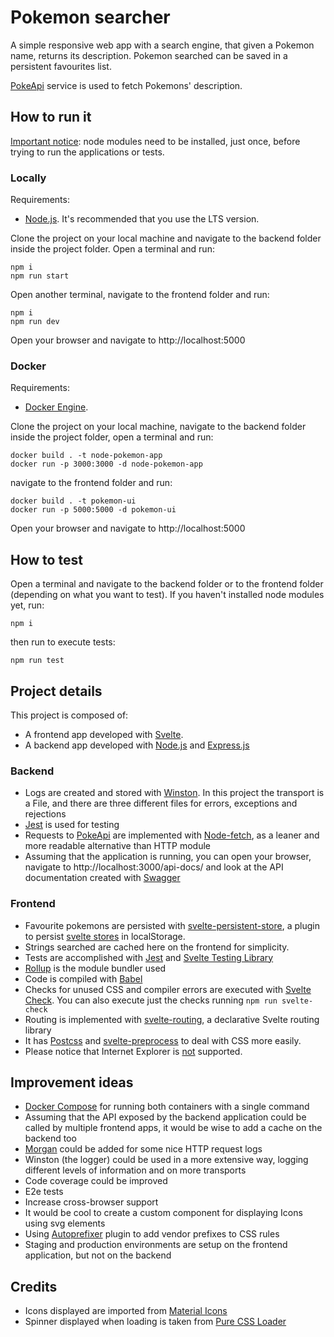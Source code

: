 # Pokemon searcher

A simple responsive web app with a search engine, that given a Pokemon name, returns its description. Pokemon searched can be saved in a persistent favourites list.

[PokeApi](https://pokeapi.co/) service is used to fetch Pokemons' description.

## How to run it

<ins>Important notice</ins>: node modules need to be installed, just once, before trying to run the applications or tests.

### Locally

Requirements:

- [Node.js](https://nodejs.org/en/). It's recommended that you use the LTS version.

Clone the project on your local machine and navigate to the backend folder inside the project folder. Open a terminal and run:
```
npm i
npm run start
```
Open another terminal, navigate to the frontend folder and run:
```
npm i
npm run dev
```
Open your browser and navigate to http://localhost:5000

### Docker

Requirements:

- [Docker Engine](https://docs.docker.com/engine/install/).

Clone the project on your local machine, navigate to the backend folder inside the project folder, open a terminal and run:
```
docker build . -t node-pokemon-app
docker run -p 3000:3000 -d node-pokemon-app
```
navigate to the frontend folder and run:
```
docker build . -t pokemon-ui
docker run -p 5000:5000 -d pokemon-ui
```
Open your browser and navigate to http://localhost:5000

## How to test

Open a terminal and navigate to the backend folder or to the frontend folder (depending on what you want to test).
If you haven't installed node modules yet, run:

```
npm i
```

then run to execute tests:

```
npm run test
```

## Project details

This project is composed of:

- A frontend app developed with [Svelte](https://svelte.dev/).
- A backend app developed with [Node.js](https://nodejs.org/en/) and [Express.js](https://expressjs.com/)

### Backend

- Logs are created and stored with [Winston](https://github.com/winstonjs/winston). In this project the transport is a File, and there are three different files for errors, exceptions and rejections
- [Jest](https://jestjs.io/) is used for testing
- Requests to [PokeApi](https://pokeapi.co/) are implemented with [Node-fetch](https://www.npmjs.com/package/node-fetch), as a leaner and more readable alternative than HTTP module
- Assuming that the application is running, you can open your browser, navigate to http://localhost:3000/api-docs/ and look at the API documentation created with [Swagger](https://swagger.io/)

### Frontend

- Favourite pokemons are persisted with [svelte-persistent-store](https://github.com/andsala/svelte-persistent-store), a plugin to persist [svelte stores](https://svelte.dev/docs#svelte_store) in localStorage.
- Strings searched are cached here on the frontend for simplicity.
- Tests are accomplished with [Jest](https://jestjs.io/) and [Svelte Testing Library](https://testing-library.com/docs/svelte-testing-library/intro)
- [Rollup](https://rollupjs.org/guide/en/) is the module bundler used
- Code is compiled with [Babel](https://babeljs.io/)
- Checks for unused CSS and compiler errors are executed with [Svelte Check](https://www.npmjs.com/package/svelte-check). You can also execute just the checks running `npm run svelte-check`
- Routing is implemented with [svelte-routing](https://www.npmjs.com/package/svelte-routing), a declarative Svelte routing library
- It has [Postcss](https://postcss.org/) and [svelte-preprocess](https://github.com/sveltejs/svelte-preprocess) to deal with CSS more easily.
- Please notice that Internet Explorer is <ins>not</ins> supported.

## Improvement ideas

- [Docker Compose](https://docs.docker.com/compose/) for running both containers with a single command
- Assuming that the API exposed by the backend application could be called by multiple frontend apps, it would be wise to add a cache on the backend too
- [Morgan](https://www.npmjs.com/package/morgan) could be added for some nice HTTP request logs
- Winston (the logger) could be used in a more extensive way, logging different levels of information and on more transports
- Code coverage could be improved
- E2e tests
- Increase cross-browser support
- It would be cool to create a custom component for displaying Icons using svg elements
- Using [Autoprefixer](https://www.npmjs.com/package/autoprefixer) plugin to add vendor prefixes to CSS rules
- Staging and production environments are setup on the frontend application, but not on the backend

## Credits

- Icons displayed are imported from [Material Icons](https://fonts.google.com/icons)
- Spinner displayed when loading is taken from [Pure CSS Loader](https://loading.io/css/)
